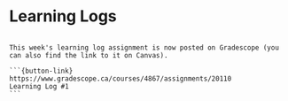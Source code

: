 # Learning Logs

````{card}

This week's learning log assignment is now posted on Gradescope (you can also find the link to it on Canvas).

```{button-link} https://www.gradescope.ca/courses/4867/assignments/20110
Learning Log #1
```
````